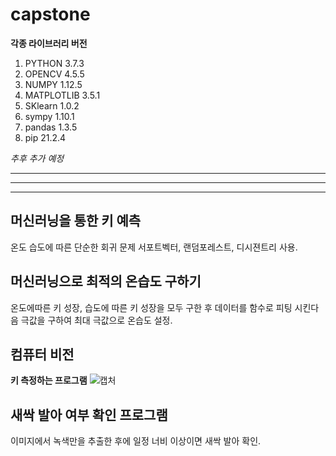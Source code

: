 # capstone

**각종 라이브러리 버전**

1. PYTHON 3.7.3
2. OPENCV 4.5.5
3. NUMPY 1.12.5
4. MATPLOTLIB 3.5.1
5. SKlearn 1.0.2
6. sympy 1.10.1
7. pandas 1.3.5
8. pip 21.2.4

_추후 추가 예정_

-----------------------
***********************
<hr/>

## 머신러닝을 통한 키 예측

온도 습도에 따른 단순한 회귀 문제 서포트벡터, 랜덤포레스트, 디시젼트리 사용.


## 머신러닝으로 최적의 온습도 구하기

온도에따른 키 성장, 습도에 따른 키 성장을 모두 구한 후 데이터를 함수로 피팅 시킨다음 극값을 구하여 최대 극값으로 온습도 설정.


## 컴퓨터 비전
**키 측정하는 프로그램**
![캡처](https://user-images.githubusercontent.com/77967958/155924659-70820bad-f7bd-41bc-8aa7-0d72dacafd5b.PNG)


## 새싹 발아 여부 확인 프로그램
이미지에서 녹색만을 추출한 후에 일정 너비 이상이면 새싹 발아 확인.